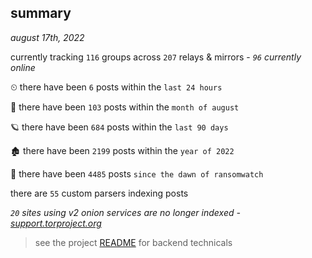 
## summary
_august 17th, 2022_

currently tracking `116` groups across `207` relays & mirrors - _`96` currently online_

⏲ there have been `6` posts within the `last 24 hours`

🦈 there have been `103` posts within the `month of august`

🪐 there have been `684` posts within the `last 90 days`

🏚 there have been `2199` posts within the `year of 2022`

🦕 there have been `4485` posts `since the dawn of ransomwatch`

there are `55` custom parsers indexing posts

_`20` sites using v2 onion services are no longer indexed - [support.torproject.org](https://support.torproject.org/onionservices/v2-deprecation/)_

> see the project [README](https://github.com/joshhighet/ransomwatch#ransomwatch--) for backend technicals
